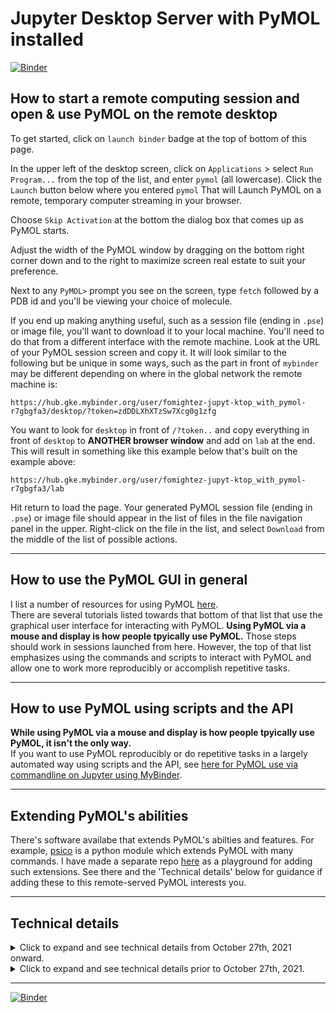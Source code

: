 # Jupyter Desktop Server with PyMOL installed
[![Binder](https://mybinder.org/badge_logo.svg)](https://mybinder.org/v2/gh/fomightez/Jupyter-desktop_with_pymol/master?urlpath=desktop)

## How to start a remote computing session and open & use PyMOL on the remote desktop

To get started, click on `launch binder` badge at the top of bottom of this page.

In the upper left of the desktop screen, click on `Applications` > select `Run Program...` from the top of the list, and enter `pymol` (all lowercase). Click the `Launch` button below where you entered `pymol`
That will Launch PyMOL on a remote, temporary computer streaming in your browser.

Choose `Skip Activation` at the bottom the dialog box that comes up as PyMOL starts.

Adjust the width of the PyMOL window by dragging on the bottom right corner down and to the right to maximize screen real estate to suit your preference.

Next to any `PyMOL>` prompt you see on the screen, type `fetch` followed by a PDB id and you'll be viewing your choice of molecule.

If you end up making anything useful, such as a session file (ending in `.pse`) or image file, you'll want to download it to your local machine. You'll need to do that from a different interface with the remote machine. Look at the URL of your PyMOL session screen and copy it. It will look similar to the following but be unique in some ways, such as the part in front of `mybinder` may be different depending on where in the global network the remote machine is:

```
https://hub.gke.mybinder.org/user/fomightez-jupyt-ktop_with_pymol-r7gbgfa3/desktop/?token=zdDDLXhXTzSw7Xcg0g1zfg
```

You want to look for `desktop` in front of `/?token..` and copy everything in front of `desktop` to **ANOTHER browser window** and add on `lab` at the end. This will result in something like this example below that's built on the example above:

```
https://hub.gke.mybinder.org/user/fomightez-jupyt-ktop_with_pymol-r7gbgfa3/lab
```

Hit return to load the page. Your generated PyMOL session file (ending in `.pse`) or image file should appear in the list of files in the file navigation panel in the upper. Right-click on the file in the list, and select `Download` from the middle of the list of possible actions.

----

## How to use the PyMOL GUI in general

I list a number of resources for using PyMOL [here](https://github.com/fomightez/pymol-binder#resources).  
There are several tutorials listed towards that bottom of that list that use the graphical user interface for interacting with PyMOL. **Using PyMOL via a mouse and display is how people tpyically use PyMOL.** Those steps should work in sessions launched from here.  However, the top of that list emphasizes using the commands and scripts to interact with PyMOL and allow one to work more reproducibly or accomplish repetitive tasks. 

-----

## How to use PyMOL using scripts and the API

**While using PyMOL via a mouse and display is how people tpyically use PyMOL, it isn't the only way.**  
If you want to use PyMOL reproducibly or do repetitive tasks in a largely automated way using scripts and the API, see [here for PyMOL use via commandline on Jupyter using MyBinder](https://github.com/fomightez/pymol-binder).

-----

## Extending PyMOL's abilities

There's software availabe that extends PyMOL's abilties and features. For example, [psico](https://pymolwiki.org/index.php/Psico) is a python module which extends PyMOL with many commands. I have made a separate repo [here](https://github.com/fomightez/Jupyter-desktop_with_pymol_plus_extensions/) as a playground for adding such extensions. See there and the 'Technical details' below for guidance if adding these to this remote-served PyMOL interests you.  




-----

## Technical details

<details>
  <summary>Click to expand and see technical details from October 27th, 2021 onward.</summary>

October 26th, 2021, I had restored to a working state. the version of the desktop Jupyter with pymol installed and working as a GUI. This was the version of the desktop and Pymol that looked okay but graphically wasn't the best. It was based on what [here](https://github.com/fomightez/jupyter-desktop-server) is based on. I plan to leave that in the current state because I found on October 26th probably good to have some variants of this tech available since it can be a bit fragile and having things that I knew worked in past can be useful.  
Lately, I had seen that [here](https://github.com/jupyterhub/jupyter-remote-desktop-proxy) updated the Linux remote desktop look be nicer and have a better user experience. For example, in addition to the better graphics, you no longer had to choose 'Use default config' button after launch. Thought since better, it may help impove using PyMOL via this system, too, and so I made repository [here](https://github.com/fomightez/jupyter-remote-desktop-proxy), where I could adapt the current version of [here](https://github.com/jupyterhub/jupyter-remote-desktop-proxy/tree/7d9b2810669e22b5ecdcfee8d8f531c3da0ab8a9) to add in PyMOL. I succeeded in adding it in [there](https://github.com/fomightez/jupyter-remote-desktop-proxy) and PyMOL worked with the better linux desktop interface (**BETTER GRAPHICS AND DESKTOP EXPERIENCE**) as of October 27th, 2021, in launches from [this version](https://github.com/jupyterhub/jupyter-remote-desktop-proxy/tree/7d9b2810669e22b5ecdcfee8d8f531c3da0ab8a9).
On October 27th, 2021, I converted this repo over from the previous desktop experience to the updated Linux dekstop experience based on [here](https://github.com/jupyterhub/jupyter-remote-desktop-proxy/tree/7d9b2810669e22b5ecdcfee8d8f531c3da0ab8a9) in the hopes I can easily now share the better desktop experience with PyMOL (**BETTER GRAPHICS AND DESKTOP EXPERIENCE**) instead of the older graphics experience that while useable, was not nearly as good as working with PyMOL directly on a computer. I find the experience based on [here](https://github.com/jupyterhub/jupyter-remote-desktop-proxy/tree/7d9b2810669e22b5ecdcfee8d8f531c3da0ab8a9) seems very close to working with it on your own machine if you expand the browser window and then click drag the PyMOL window inside the desktop view.  

For now, it is basic PyMOL. I have removed the [psico](https://pymolwiki.org/index.php/Psico) python module that extends PyMOL with several commands, as well as the [rna-tools](https://github.com/mmagnus/rna-tools). In fact, I decided a separate place for running/testing extensions may be in order as I have referred people here for PyMOL now and would be best to maintain an experience close to what they'd have if installed the standard software. See https://github.com/fomightez/Jupyter-desktop_with_pymol_plus_extensions/ for that.
</details>

<details>
  <summary>Click to expand and see technical details prior to October 27th, 2021.</summary>

This repo was originally meant to be able to run `pymol_preview_generator.py` from [here](https://github.com/mmagnus/rna-tools/tree/master/rna_tools/tools/pymol_preview_generator); however, the XFCE desktop doesn't seem to allow the icons to be changed (even using `gio set`), and so that was **a dead-end effort for now**. However, since PyMOL did at leat work in the desktop GUI, I left it in this state and a use case arose later where I could use it for training.

Presently, PyMOL installed here has the [psico](https://pymolwiki.org/index.php/Psico) python module that extends PyMOL with several commands. For example, presently [load_aln](https://pymolwiki.org/index.php/Load_aln) and [xfit](https://pymolwiki.org/index.php/xfit) are ready-to-use. Note that the addition of this module means `save` and `fetch` become 'overloaded with extra abilities as described [here](https://pymolwiki.org/index.php/Psico#Initialization) unless you use the `psico.init` approach specified there when importing. The fact psico doesn't even carry all the abilities needed, for example, `xfit` requirs the dependency csb is a reason I like using Binder when installing various combinations of 'extras' to test. This way I know my local installation will remain intact and I can just easily roll the repo back if something breaks, with no effect on anything else.


[Original source repo](https://github.com/yuvipanda/jupyter-desktop-server) allows running Run XFCE (or other desktop environments) on a JupyterHub. Source based on https://github.com/ryanlovett/nbnovnc and a fork of https://github.com/manics/jupyter-omeroanalysis-desktop .

Details on some of the underlying tech is found under 'Details' [here](https://www.ovirt.org/develop/release-management/features/virt/novnc-console.html). `pymol_preivew` added from [here](https://github.com/mmagnus/rna-tools/tree/master/rna_tools/tools/pymol_preview_generator). PyMOL added as described [here](https://github.com/fomightez/pymol-binder).

Originally, dimensions of the desktop geometry were set to '1680x1050' due to [original source repo](https://github.com/yuvipanda/jupyter-desktop-server), but PyMOL interface was overly pixelated; copied '1024x768' geometry from [here](https://github.com/manics/jupyter-omeroanalysis-desktop/blob/napari-binder/jupyter_desktop/jupyter_desktop.py).

This had stopped working apparently when they updated behind-the-scenes of Binder in late summer/eary Fall 2021 (the change that made JupyterLab the default). Luckily, the headless one [here](https://github.com/fomightez/pymol-binder) continued to work and show it had PyQt5 installed and working which is what I thought was the issue with this one as a I attempted to fix before realizing PyQt5 worked there. And after much fussing around in October 2021, I got it back to working based on that repositories `apt.txt` and `environment.yml` as the basis. It  did say, "There was an error initializing GLEW. Basics graphics, including shaders and volumes may be unavailable." However, I don't know if I overlooked this earlier and this is much improved since nothing was working in the last few days. While trying to fix the PyQt stuff, I had based on [here](https://stackoverflow.com/a/64353952/8508004) also added several items to `apt.txt` that I didn't have before. Realized in looking for help fixing PyMOL on remote session in October 2021, that this list comes from [here under what would be necessary for compiling](https://pymolwiki.org/index.php/Linux_Install). For now they are there; I meant to check if necessary or not. Also, I don't know what changed behind-the-scenes of Binder in late summer/eary Fall 2021. I guess the desktop version had additional stuff that got removed and this additional stuff made it so I didn't have to add much to `apt.txt` here prior to recently, so that it was simpler than [the apt.txt at my HEADLESS-working pymol-binder](https://github.com/fomightez/pymol-binder/blob/master/apt.txt). Odd, but I'm glad I had two different ones, one being more reliant on just what is in a repo, at the time.
</details>

----

[![Binder](https://mybinder.org/badge_logo.svg)](https://mybinder.org/v2/gh/fomightez/Jupyter-desktop_with_pymol/master?urlpath=desktop)
